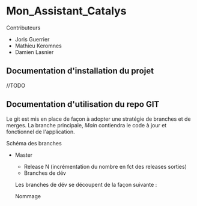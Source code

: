 # Mon_Assistant_Catalys

Contributeurs
* Joris Guerrier
* Mathieu Keromnes
* Damien Lasnier

## Documentation d'installation du projet 

//TODO

## Documentation d'utilisation du repo GIT

Le git est mis en place de façon à adopter une stratégie de branches et de merges. La branche principale, _Main_ contiendra le code à jour et fonctionnel de l'application. 

Schéma des branches

* Master
  * Release N (incrémentation du nombre en fct des releases sorties)
   * Branches de dév
   
   Les branches de dév se découpent de la façon suivante : 
   
   Nommage
